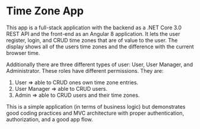 # Time Zone App

This app is a full-stack application with the backend as a .NET Core 3.0 REST API and the front-end as an Angular 8 application.  It lets the user register, login, and CRUD time zones that are of value to the user.  The display shows all of the users time zones and the difference with the current browser time.  

Additionally there are three different types of user: User, User Manager, and Administrator.  These roles have different permissions.  They are:
1. User => able to CRUD ones own time zone entries.
2. User Manager => able to CRUD users.
3. Admin => able to CRUD users and their time zones.

This is a simple application (in terms of business logic) but demonstrates good coding practices and MVC architecture with proper authentication, authorization, and a good app flow.
